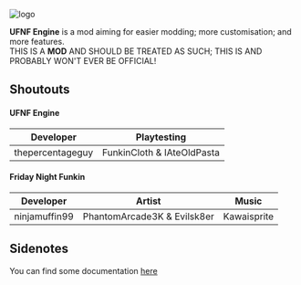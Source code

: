 ![logo](https://github.com/thepercentageguy/Unnamed-FNF-Engine/blob/master/logo.png?raw=true)

**UFNF Engine** is a mod aiming for easier modding; more customisation; and more features.<br>
THIS IS A **MOD** AND SHOULD BE TREATED AS SUCH; THIS IS AND PROBABLY WON'T EVER BE OFFICIAL!

## Shoutouts
#### UFNF Engine
|Developer|Playtesting|
|---------|-----------|
|thepercentageguy|FunkinCloth & IAteOldPasta|

#### Friday Night Funkin
|Developer|Artist|Music|
|---------|------|-----|
|ninjamuffin99|PhantomArcade3K & Evilsk8er|Kawaisprite|

## Sidenotes
You can find some documentation [here](https://github.com/thepercentageguy/Unnamed-FNF-Engine/tree/master/documentation)
